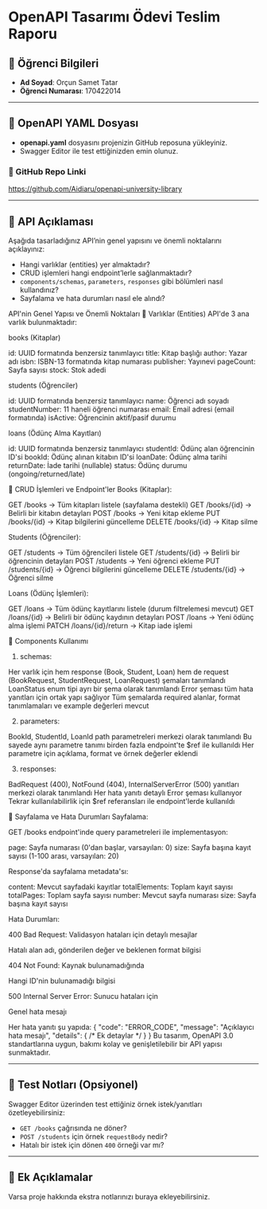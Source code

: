 # OpenAPI Tasarımı Ödevi Teslim Raporu

## 👤 Öğrenci Bilgileri
- **Ad Soyad**: Orçun Samet Tatar
- **Öğrenci Numarası**: 170422014

---

## 📂 OpenAPI YAML Dosyası

- **openapi.yaml** dosyasını projenizin GitHub reposuna yükleyiniz.
- Swagger Editor ile test ettiğinizden emin olunuz.

### 🔗 GitHub Repo Linki
https://github.com/Aidiaru/openapi-university-library

---

## 📝 API Açıklaması

Aşağıda tasarladığınız API’nin genel yapısını ve önemli noktalarını açıklayınız:
- Hangi varlıklar (entities) yer almaktadır?
- CRUD işlemleri hangi endpoint’lerle sağlanmaktadır?
- `components/schemas`, `parameters`, `responses` gibi bölümleri nasıl kullandınız?
- Sayfalama ve hata durumları nasıl ele alındı?


API'nin Genel Yapısı ve Önemli Noktaları
🔹 Varlıklar (Entities)
API'de 3 ana varlık bulunmaktadır:

books (Kitaplar)

id: UUID formatında benzersiz tanımlayıcı
title: Kitap başlığı
author: Yazar adı
isbn: ISBN-13 formatında kitap numarası
publisher: Yayınevi
pageCount: Sayfa sayısı
stock: Stok adedi


students (Öğrenciler)

id: UUID formatında benzersiz tanımlayıcı
name: Öğrenci adı soyadı
studentNumber: 11 haneli öğrenci numarası
email: Email adresi (email formatında)
isActive: Öğrencinin aktif/pasif durumu


loans (Ödünç Alma Kayıtları)

id: UUID formatında benzersiz tanımlayıcı
studentId: Ödünç alan öğrencinin ID'si
bookId: Ödünç alınan kitabın ID'si
loanDate: Ödünç alma tarihi
returnDate: İade tarihi (nullable)
status: Ödünç durumu (ongoing/returned/late)



🔹 CRUD İşlemleri ve Endpoint'ler
Books (Kitaplar):

GET /books → Tüm kitapları listele (sayfalama destekli)
GET /books/{id} → Belirli bir kitabın detayları
POST /books → Yeni kitap ekleme
PUT /books/{id} → Kitap bilgilerini güncelleme
DELETE /books/{id} → Kitap silme

Students (Öğrenciler):

GET /students → Tüm öğrencileri listele
GET /students/{id} → Belirli bir öğrencinin detayları
POST /students → Yeni öğrenci ekleme
PUT /students/{id} → Öğrenci bilgilerini güncelleme
DELETE /students/{id} → Öğrenci silme

Loans (Ödünç İşlemleri):

GET /loans → Tüm ödünç kayıtlarını listele (durum filtrelemesi mevcut)
GET /loans/{id} → Belirli bir ödünç kaydının detayları
POST /loans → Yeni ödünç alma işlemi
PATCH /loans/{id}/return → Kitap iade işlemi

🔹 Components Kullanımı
1. schemas:

Her varlık için hem response (Book, Student, Loan) hem de request (BookRequest, StudentRequest, LoanRequest) şemaları tanımlandı
LoanStatus enum tipi ayrı bir şema olarak tanımlandı
Error şeması tüm hata yanıtları için ortak yapı sağlıyor
Tüm şemalarda required alanlar, format tanımlamaları ve example değerleri mevcut

2. parameters:

BookId, StudentId, LoanId path parametreleri merkezi olarak tanımlandı
Bu sayede aynı parametre tanımı birden fazla endpoint'te $ref ile kullanıldı
Her parametre için açıklama, format ve örnek değerler eklendi

3. responses:

BadRequest (400), NotFound (404), InternalServerError (500) yanıtları merkezi olarak tanımlandı
Her hata yanıtı detaylı Error şeması kullanıyor
Tekrar kullanılabilirlik için $ref referansları ile endpoint'lerde kullanıldı

🔹 Sayfalama ve Hata Durumları
Sayfalama:

GET /books endpoint'inde query parametreleri ile implementasyon:

page: Sayfa numarası (0'dan başlar, varsayılan: 0)
size: Sayfa başına kayıt sayısı (1-100 arası, varsayılan: 20)


Response'da sayfalama metadata'sı:

content: Mevcut sayfadaki kayıtlar
totalElements: Toplam kayıt sayısı
totalPages: Toplam sayfa sayısı
number: Mevcut sayfa numarası
size: Sayfa başına kayıt sayısı



Hata Durumları:

400 Bad Request: Validasyon hataları için detaylı mesajlar

Hatalı alan adı, gönderilen değer ve beklenen format bilgisi


404 Not Found: Kaynak bulunamadığında

Hangi ID'nin bulunamadığı bilgisi


500 Internal Server Error: Sunucu hataları için

Genel hata mesajı



Her hata yanıtı şu yapıda:
{
  "code": "ERROR_CODE",
  "message": "Açıklayıcı hata mesajı",
  "details": { /* Ek detaylar */ }
}
Bu tasarım, OpenAPI 3.0 standartlarına uygun, bakımı kolay ve genişletilebilir bir API yapısı sunmaktadır.

---

## 🧪 Test Notları (Opsiyonel)

Swagger Editor üzerinden test ettiğiniz örnek istek/yanıtları özetleyebilirsiniz:
- `GET /books` çağrısında ne döner?
- `POST /students` için örnek `requestBody` nedir?
- Hatalı bir istek için dönen `400` örneği var mı?

---

## 📌 Ek Açıklamalar

Varsa proje hakkında ekstra notlarınızı buraya ekleyebilirsiniz.
